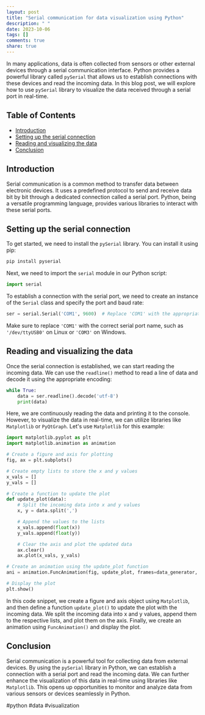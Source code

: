 ```yaml
---
layout: post
title: "Serial communication for data visualization using Python"
description: " "
date: 2023-10-06
tags: []
comments: true
share: true
---
```


In many applications, data is often collected from sensors or other external devices through a serial communication interface. Python provides a powerful library called `pySerial` that allows us to establish connections with these devices and read the incoming data. In this blog post, we will explore how to use `pySerial` library to visualize the data received through a serial port in real-time.

## Table of Contents
- [Introduction](#introduction)
- [Setting up the serial connection](#setting-up-the-serial-connection)
- [Reading and visualizing the data](#reading-and-visualizing-the-data)
- [Conclusion](#conclusion)

## Introduction

Serial communication is a common method to transfer data between electronic devices. It uses a predefined protocol to send and receive data bit by bit through a dedicated connection called a serial port. Python, being a versatile programming language, provides various libraries to interact with these serial ports.

## Setting up the serial connection

To get started, we need to install the `pySerial` library. You can install it using pip:

```bash
pip install pyserial
```

Next, we need to import the `serial` module in our Python script:

```python
import serial
```

To establish a connection with the serial port, we need to create an instance of the `Serial` class and specify the port and baud rate:

```python
ser = serial.Serial('COM1', 9600)  # Replace 'COM1' with the appropriate serial port and 9600 with your desired baud rate
```

Make sure to replace `'COM1'` with the correct serial port name, such as `'/dev/ttyUSB0'` on Linux or `'COM3'` on Windows.

## Reading and visualizing the data

Once the serial connection is established, we can start reading the incoming data. We can use the `readline()` method to read a line of data and decode it using the appropriate encoding:

```python
while True:
    data = ser.readline().decode('utf-8')
    print(data)
```

Here, we are continuously reading the data and printing it to the console. However, to visualize the data in real-time, we can utilize libraries like `Matplotlib` or `PyQtGraph`. Let's use `Matplotlib` for this example:

```python
import matplotlib.pyplot as plt
import matplotlib.animation as animation

# Create a figure and axis for plotting
fig, ax = plt.subplots()

# Create empty lists to store the x and y values
x_vals = []
y_vals = []

# Create a function to update the plot
def update_plot(data):
    # Split the incoming data into x and y values
    x, y = data.split(',')

    # Append the values to the lists
    x_vals.append(float(x))
    y_vals.append(float(y))

    # Clear the axis and plot the updated data
    ax.clear()
    ax.plot(x_vals, y_vals)

# Create an animation using the update_plot function
ani = animation.FuncAnimation(fig, update_plot, frames=data_generator, interval=100)

# Display the plot
plt.show()
```

In this code snippet, we create a figure and axis object using `Matplotlib`, and then define a function `update_plot()` to update the plot with the incoming data. We split the incoming data into x and y values, append them to the respective lists, and plot them on the axis. Finally, we create an animation using `FuncAnimation()` and display the plot.

## Conclusion

Serial communication is a powerful tool for collecting data from external devices. By using the `pySerial` library in Python, we can establish a connection with a serial port and read the incoming data. We can further enhance the visualization of this data in real-time using libraries like `Matplotlib`. This opens up opportunities to monitor and analyze data from various sensors or devices seamlessly in Python.

#python #data #visualization
